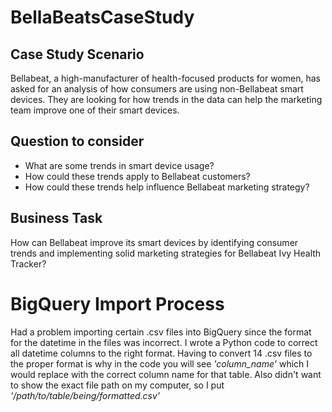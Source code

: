 # BellaBeatsCaseStudy
## Case Study Scenario
Bellabeat, a high-manufacturer of health-focused products for women, has asked for an analysis of how consumers are using non-Bellabeat smart devices. They are looking for how trends in the data can help the marketing team improve one of their smart devices. 

## Question to consider
* What are some trends in smart device usage?
* How could these trends apply to Bellabeat customers?
* How could these trends help influence Bellabeat marketing strategy?

## Business Task
How can Bellabeat improve its smart devices by identifying consumer trends and implementing solid marketing strategies for Bellabeat Ivy Health Tracker?

# BigQuery Import Process
Had a problem importing certain .csv files into BigQuery since the format for the datetime in the files was incorrect. I wrote a Python code to correct all datetime columns to the right format. Having to convert 14 .csv files to the proper format is why in the code you will see *'column_name'* which I would replace with the correct column name for that table. Also didn't want to show the exact file path on my computer, so I put *'/path/to/table/being/formatted.csv'*
